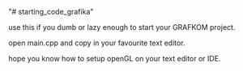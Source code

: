 "# starting_code_grafika" 

use this if you dumb or lazy enough to start your GRAFKOM project.

open main.cpp and copy in your favourite text editor.

hope you know how to setup openGL on your text editor or IDE.
